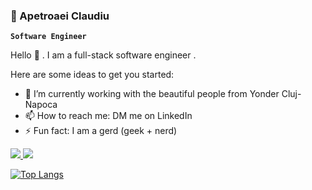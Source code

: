 ### 🎦 Apetroaei Claudiu

**`Software Engineer`**

Hello 👋 . I am a full-stack software engineer .

Here are some ideas to get you started:

- 🔭 I’m currently working with the beautiful people from Yonder Cluj-Napoca<!--- 🌱 I’m currently learning -->
- 📫 How to reach me: DM me on LinkedIn
- ⚡ Fun fact: I am a gerd (geek + nerd)

<p aling='left'>
  <a href="https://www.linkedin.com/in/claudiu-apetroaei-219b5a197/">
    <img src="https://custom-icon-badges.demolab.com/badge/-123--456--7890-orange?style=for-the-badge&logo=phone&logoColor=white"/>
  </a>
  <a>
    <img src="https://custom-icon-badges.demolab.com/badge/linkedin?style=for-the-badge&logo=phone&logoColor=white"/>
  </a>
  <div>
  </div>
</p>

[![Top Langs](https://github-readme-stats.vercel.app/api/top-langs/?username=ApetroaeiClaudiu&layout=donut)](https://github.com/anuraghazra/github-readme-stats)
